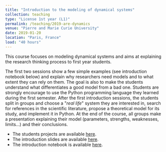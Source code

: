 ```yaml
---
title: "Introduction to the modeling of dynamical systems"
collection: teaching
type: "License 1st year (L1)"
permalink: /teaching/2019-are-dynamics
venue: "Pierre and Marie Curie University"
date: 2019-01-20
location: "Paris, France"
load: "40 hours"
---
```


This course focuses on modeling dynamical systems and aims at explaining the research thinking process to first year students. 

The first two sessions show a few simple examples (see introduction notebook below) and explain why researchers need models and to what extent they can rely on them. The goal is also to make the students understand what differentiates a good model from a bad one. Students are strongly encourage to use the Python programming language they learned during the first semester. After the first introduction sessions, the students split in groups and choose a "*real life*" system they are interested in, search for references in the scientific literature, propose a theoretical model for its study, and implement it in Python. At the end of the course, all groups make a presentation explaining their model (parameters, strengths, weaknesses, limits...) and their conclusions.

* The students projects are available [here](https://are2019-l0-a1a2.github.io/).
* The introduction slides are available [here](http://nicolasgensollen.github.io/files/slides-are-dynamic-2019.pdf).
* The introduction notebook is available [here](http://nicolasgensollen.github.io/files/are-dynamics-tp-2019.ipynb).

